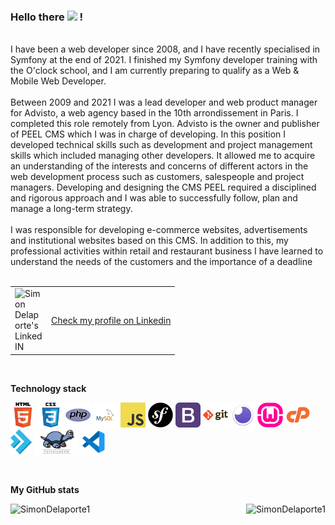 ### Hello there <img src="https://media.giphy.com/media/hvRJCLFzcasrR4ia7z/giphy.gif" width="25px"> !

<br />
    I have been a web developer since 2008, and I have recently specialised in Symfony at the end of 2021. I finished my Symfony developer training with the O'clock school, and I am currently preparing to qualify as a Web & Mobile Web Developer.<br />
	<br />
    Between 2009 and 2021 I was a lead developer and web product manager for Advisto, a web agency based in the 10th arrondissement in Paris. I completed this role remotely from Lyon. Advisto is the owner and publisher of PEEL CMS which I was in charge of developing. In this position I developed technical skills such as development and project management skills which included managing other developers. It allowed me to acquire an understanding of the interests and concerns of different actors in the web development process such as customers, salespeople and project managers. Developing and designing the CMS PEEL required a disciplined and rigorous approach and I was able to successfully follow, plan and manage a long-term strategy.<br />
	<br />
    I was responsible for developing e-commerce websites, advertisements and institutional websites based on this CMS.
    In addition to this, my professional activities within retail and restaurant business I have learned to understand the needs of the customers and the importance of a deadline
<br />
<br/>

<table>
	<tr>
		<td>
			<a href="https://www.linkedin.com/in/simon-delaporte/" >
				<img align="left" alt="Simon Delaporte's LinkedIN" width="44px" src="https://raw.githubusercontent.com/peterthehan/peterthehan/master/assets/linkedin.svg" />
			</a>
		</td>
		<td>
			<a href="https://www.linkedin.com/in/simon-delaporte/" >
				Check my  profile on Linkedin
			</a>
		</td>
	</tr>
<table>


<br/>

**Technology stack**

<code><img height="40" src="https://raw.githubusercontent.com/github/explore/80688e429a7d4ef2fca1e82350fe8e3517d3494d/topics/html/html.png"></code>
<code><img height="40" src="https://raw.githubusercontent.com/github/explore/80688e429a7d4ef2fca1e82350fe8e3517d3494d/topics/css/css.png"></code>
<code><img height="40" src="https://raw.githubusercontent.com/github/explore/80688e429a7d4ef2fca1e82350fe8e3517d3494d/topics/php/php.png"></code>
<code><img height="40" src="https://raw.githubusercontent.com/github/explore/80688e429a7d4ef2fca1e82350fe8e3517d3494d/topics/mysql/mysql.png"></code>
<code><img height="40" src="https://raw.githubusercontent.com/github/explore/80688e429a7d4ef2fca1e82350fe8e3517d3494d/topics/javascript/javascript.png"></code>
<code><img height="40" src="https://raw.githubusercontent.com/github/explore/80688e429a7d4ef2fca1e82350fe8e3517d3494d/topics/symfony/symfony.png"></code>
<code><img height="40" src="https://raw.githubusercontent.com/github/explore/80688e429a7d4ef2fca1e82350fe8e3517d3494d/topics/bootstrap/bootstrap.png"></code>
<code><img height="40" src="https://raw.githubusercontent.com/github/explore/80688e429a7d4ef2fca1e82350fe8e3517d3494d/topics/git/git.png"></code>
<code><img height="40" src="https://github.com/SimonDelaporte1/SimonDelaporte1/blob/main/img/Insomnia.jpg"></code>
<code><img height="40" src="https://github.com/SimonDelaporte1/SimonDelaporte1/blob/main/img/WampServer-logo.png"></code>
<code><img height="40" src="https://github.com/SimonDelaporte1/SimonDelaporte1/blob/main/img/cpanel.png"></code>
<code><img height="40" src="https://github.com/SimonDelaporte1/SimonDelaporte1/blob/main/img/directadmin.svg"></code>
<code><img height="40" src="https://github.com/SimonDelaporte1/SimonDelaporte1/blob/main/img/tortoiseSvn.png"></code>
<code><img height="40" src="https://github.com/SimonDelaporte1/SimonDelaporte1/blob/main/img/vscode.png"></code>


<br/>

**My GitHub stats**

<p><img align="left" src="https://github-readme-stats.vercel.app/api/top-langs?username=SimonDelaporte1&show_icons=true&theme=dark" alt="SimonDelaporte1" /> </p>

<p> <img align="right" src="https://github-readme-stats.vercel.app/api?username=SimonDelaporte1&show_icons=true&theme=dark" alt="SimonDelaporte1" /> </p>
